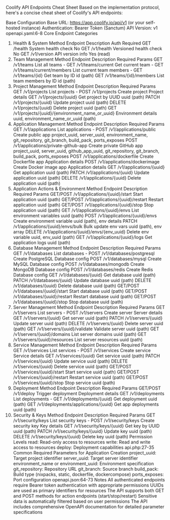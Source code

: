 Coolify API Endpoints Cheat Sheet 
Based on the implementation protocol, here's a concise cheat sheet of Coolify's API endpoints:

Base Configuration 
Base URL: https://app.coolify.io/api/v1 (or your self-hosted instance)
Authentication: Bearer Token (Sanctum)
API Version: v1 openapi.yaml:6-8
Core Endpoint Categories 
1. Health & System 
Method	Endpoint	Description	Auth Required
GET	/health	System health check	No
GET	/v1/health	Versioned health check	No
GET	/v1/version	API version info	Yes (read)
2. Team Management 
Method	Endpoint	Description	Required Params
GET	/v1/teams	List all teams	-
GET	/v1/teams/current	Get current team	-
GET	/v1/teams/current/members	List current team members	-
GET	/v1/teams/{id}	Get team by ID	id (path)
GET	/v1/teams/{id}/members	List team members by ID	id (path)
3. Project Management 
Method	Endpoint	Description	Required Params
GET	/v1/projects	List projects	-
POST	/v1/projects	Create project	Project details
GET	/v1/projects/{uuid}	Get project by UUID	uuid (path)
PATCH	/v1/projects/{uuid}	Update project	uuid (path)
DELETE	/v1/projects/{uuid}	Delete project	uuid (path)
GET	/v1/projects/{uuid}/{environment_name_or_uuid}	Environment details	uuid, environment_name_or_uuid (path)
4. Application Management 
Method	Endpoint	Description	Required Params
GET	/v1/applications	List applications	-
POST	/v1/applications/public	Create public app	project_uuid, server_uuid, environment_name, git_repository, git_branch, build_pack, ports_exposes
POST	/v1/applications/private-github-app	Create private GitHub app	project_uuid, server_uuid, github_app_uuid, git_repository, git_branch, build_pack, ports_exposes
POST	/v1/applications/dockerfile	Create Dockerfile app	Application details
POST	/v1/applications/dockerimage	Create Docker image app	Application details
GET	/v1/applications/{uuid}	Get application	uuid (path)
PATCH	/v1/applications/{uuid}	Update application	uuid (path)
DELETE	/v1/applications/{uuid}	Delete application	uuid (path)
5. Application Actions & Environment 
Method	Endpoint	Description	Required Params
GET/POST	/v1/applications/{uuid}/start	Start application	uuid (path)
GET/POST	/v1/applications/{uuid}/restart	Restart application	uuid (path)
GET/POST	/v1/applications/{uuid}/stop	Stop application	uuid (path)
GET	/v1/applications/{uuid}/envs	List environment variables	uuid (path)
POST	/v1/applications/{uuid}/envs	Create environment variable	uuid (path), env details
PATCH	/v1/applications/{uuid}/envs/bulk	Bulk update env vars	uuid (path), env array
DELETE	/v1/applications/{uuid}/envs/{env_uuid}	Delete env variable	uuid, env_uuid (path)
GET	/v1/applications/{uuid}/logs	Get application logs	uuid (path)
6. Database Management 
Method	Endpoint	Description	Required Params
GET	/v1/databases	List databases	-
POST	/v1/databases/postgresql	Create PostgreSQL	Database config
POST	/v1/databases/mysql	Create MySQL	Database config
POST	/v1/databases/mongodb	Create MongoDB	Database config
POST	/v1/databases/redis	Create Redis	Database config
GET	/v1/databases/{uuid}	Get database	uuid (path)
PATCH	/v1/databases/{uuid}	Update database	uuid (path)
DELETE	/v1/databases/{uuid}	Delete database	uuid (path)
GET/POST	/v1/databases/{uuid}/start	Start database	uuid (path)
GET/POST	/v1/databases/{uuid}/restart	Restart database	uuid (path)
GET/POST	/v1/databases/{uuid}/stop	Stop database	uuid (path)
7. Server Management 
Method	Endpoint	Description	Required Params
GET	/v1/servers	List servers	-
POST	/v1/servers	Create server	Server details
GET	/v1/servers/{uuid}	Get server	uuid (path)
PATCH	/v1/servers/{uuid}	Update server	uuid (path)
DELETE	/v1/servers/{uuid}	Delete server	uuid (path)
GET	/v1/servers/{uuid}/validate	Validate server	uuid (path)
GET	/v1/servers/{uuid}/domains	List server domains	uuid (path)
GET	/v1/servers/{uuid}/resources	List server resources	uuid (path)
8. Service Management 
Method	Endpoint	Description	Required Params
GET	/v1/services	List services	-
POST	/v1/services	Create service	Service details
GET	/v1/services/{uuid}	Get service	uuid (path)
PATCH	/v1/services/{uuid}	Update service	uuid (path)
DELETE	/v1/services/{uuid}	Delete service	uuid (path)
GET/POST	/v1/services/{uuid}/start	Start service	uuid (path)
GET/POST	/v1/services/{uuid}/restart	Restart service	uuid (path)
GET/POST	/v1/services/{uuid}/stop	Stop service	uuid (path)
9. Deployment 
Method	Endpoint	Description	Required Params
GET/POST	/v1/deploy	Trigger deployment	Deployment details
GET	/v1/deployments	List deployments	-
GET	/v1/deployments/{uuid}	Get deployment	uuid (path)
GET	/v1/deployments/applications/{uuid}	Get app deployments	uuid (path)
10. Security & Keys 
Method	Endpoint	Description	Required Params
GET	/v1/security/keys	List security keys	-
POST	/v1/security/keys	Create security key	Key details
GET	/v1/security/keys/{uuid}	Get key by UUID	uuid (path)
PATCH	/v1/security/keys/{uuid}	Update key	uuid (path)
DELETE	/v1/security/keys/{uuid}	Delete key	uuid (path)
Permission Levels 
read: Read-only access to resources
write: Read and write access to resources
deploy: Deployment capabilities api.php:27-35
Common Required Parameters for Application Creation 
project_uuid: Target project identifier
server_uuid: Target server identifier
environment_name or environment_uuid: Environment specification
git_repository: Repository URL
git_branch: Source branch
build_pack: Build type (nixpacks, static, dockerfile, dockercompose)
ports_exposes: Port configuration openapi.json:64-73
Notes 
All authenticated endpoints require Bearer token authentication with appropriate permissions
UUIDs are used as primary identifiers for resources
The API supports both GET and POST methods for action endpoints (start/stop/restart)
Sensitive data is automatically filtered based on user permissions
The API includes comprehensive OpenAPI documentation for detailed parameter specifications